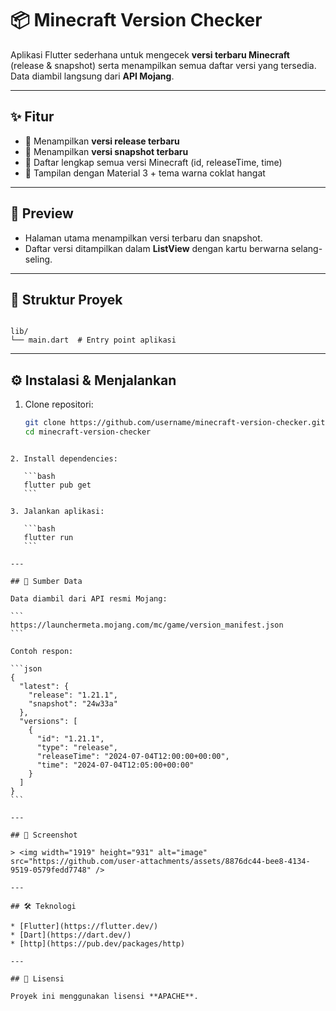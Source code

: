 
# 📦 Minecraft Version Checker

Aplikasi Flutter sederhana untuk mengecek **versi terbaru Minecraft** (release & snapshot) serta menampilkan semua daftar versi yang tersedia. Data diambil langsung dari **API Mojang**.

---

## ✨ Fitur
- 🔎 Menampilkan **versi release terbaru**
- 🧪 Menampilkan **versi snapshot terbaru**
- 📜 Daftar lengkap semua versi Minecraft (id, releaseTime, time)
- 🎨 Tampilan dengan Material 3 + tema warna coklat hangat

---

## 🚀 Preview
- Halaman utama menampilkan versi terbaru dan snapshot.
- Daftar versi ditampilkan dalam **ListView** dengan kartu berwarna selang-seling.

---

## 📂 Struktur Proyek
```

lib/
└── main.dart  # Entry point aplikasi

````

---

## ⚙️ Instalasi & Menjalankan

1. Clone repositori:
   ```bash
   git clone https://github.com/username/minecraft-version-checker.git
   cd minecraft-version-checker
````

2. Install dependencies:

   ```bash
   flutter pub get
   ```

3. Jalankan aplikasi:

   ```bash
   flutter run
   ```

---

## 📡 Sumber Data

Data diambil dari API resmi Mojang:

```
https://launchermeta.mojang.com/mc/game/version_manifest.json
```

Contoh respon:

```json
{
  "latest": {
    "release": "1.21.1",
    "snapshot": "24w33a"
  },
  "versions": [
    {
      "id": "1.21.1",
      "type": "release",
      "releaseTime": "2024-07-04T12:00:00+00:00",
      "time": "2024-07-04T12:05:00+00:00"
    }
  ]
}
```

---

## 📸 Screenshot

> <img width="1919" height="931" alt="image" src="https://github.com/user-attachments/assets/8876dc44-bee8-4134-9519-0579fedd7748" />

---

## 🛠️ Teknologi

* [Flutter](https://flutter.dev/)
* [Dart](https://dart.dev/)
* [http](https://pub.dev/packages/http)

---

## 📜 Lisensi

Proyek ini menggunakan lisensi **APACHE**.

